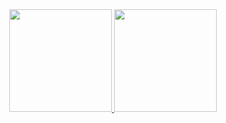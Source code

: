 <div align="center">
  <a href="https://github.com/kevinfaccin">
  <img height="180em" src="https://github-readme-stats.vercel.app/api?username=kevinfaccin&show_icons=true&theme=dracula&include_all_commits=true&count_private=true"/>
    <img height="180em" src="https://github-readme-stats.vercel.app/api/top-langs/?username=kevinfaccin&layout=compact&langs_count=7&theme=dracula"/>
</div>
